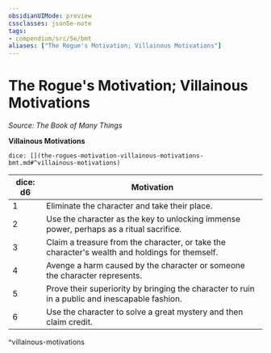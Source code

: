 ```yaml
---
obsidianUIMode: preview
cssclasses: json5e-note
tags:
- compendium/src/5e/bmt
aliases: ["The Rogue's Motivation; Villainous Motivations"]
---
```

# The Rogue's Motivation; Villainous Motivations
*Source: The Book of Many Things* 

**Villainous Motivations**

`dice: [](the-rogues-motivation-villainous-motivations-bmt.md#^villainous-motivations)`

| dice: d6 | Motivation |
|----------|------------|
| 1 | Eliminate the character and take their place. |
| 2 | Use the character as the key to unlocking immense power, perhaps as a ritual sacrifice. |
| 3 | Claim a treasure from the character, or take the character's wealth and holdings for themself. |
| 4 | Avenge a harm caused by the character or someone the character represents. |
| 5 | Prove their superiority by bringing the character to ruin in a public and inescapable fashion. |
| 6 | Use the character to solve a great mystery and then claim credit. |
^villainous-motivations